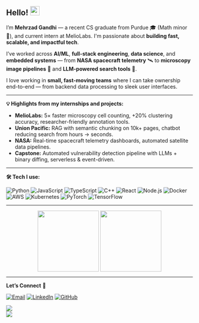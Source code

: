 ## Hello! <img src="https://media.giphy.com/media/hvRJCLFzcasrR4ia7z/giphy.gif" width="25px" height="25px">

I’m **Mehrzad Gandhi** — a recent CS graduate from Purdue 🎓 (Math minor 📐), and current intern at MelioLabs. I'm passionate about **building fast, scalable, and impactful tech**.  

I’ve worked across **AI/ML**, **full-stack engineering**, **data science**, and **embedded systems** — from **NASA spacecraft telemetry** 🛰 to **microscopy image pipelines** 🧫 and **LLM-powered search tools** 🤖.  

I love working in **small, fast-moving teams** where I can take ownership end-to-end — from backend data processing to sleek user interfaces.  

---

**💡 Highlights from my internships and projects:**  
- **MelioLabs:** 5× faster microscopy cell counting, +20% clustering accuracy, researcher-friendly annotation tools.  
- **Union Pacific:** RAG with semantic chunking on 10k+ pages, chatbot reducing search from hours → seconds.  
- **NASA:** Real-time spacecraft telemetry dashboards, automated satellite data pipelines.  
- **Capstone:** Automated vulnerability detection pipeline with LLMs + binary diffing, serverless & event-driven.  

---

**🛠 Tech I use:**  

<p>
  <img alt="Python" src="https://img.shields.io/badge/python-%2314354C.svg?style=for-the-badge&logo=python&logoColor=white"/>
  <img alt="JavaScript" src="https://img.shields.io/badge/javascript-%23323330.svg?style=for-the-badge&logo=javascript&logoColor=%23F7DF1E"/>
  <img alt="TypeScript" src="https://img.shields.io/badge/typescript-%23007ACC.svg?style=for-the-badge&logo=typescript&logoColor=white"/>
  <img alt="C++" src="https://img.shields.io/badge/c++-%2300599C.svg?style=for-the-badge&logo=cplusplus&logoColor=white"/>
  <img alt="React" src="https://img.shields.io/badge/react-%2320232a.svg?style=for-the-badge&logo=react&logoColor=%2361DAFB"/>
  <img alt="Node.js" src="https://img.shields.io/badge/node.js-%2343853D.svg?style=for-the-badge&logo=node.js&logoColor=white"/>
  <img alt="Docker" src="https://img.shields.io/badge/docker-%230db7ed.svg?style=for-the-badge&logo=docker&logoColor=white"/>
  <img alt="AWS" src="https://img.shields.io/badge/AWS-%23FF9900.svg?style=for-the-badge&logo=amazonaws&logoColor=white"/>
  <img alt="Kubernetes" src="https://img.shields.io/badge/kubernetes-%23326ce5.svg?style=for-the-badge&logo=kubernetes&logoColor=white"/>
  <img alt="PyTorch" src="https://img.shields.io/badge/pytorch-%23EE4C2C.svg?style=for-the-badge&logo=pytorch&logoColor=white"/>
  <img alt="TensorFlow" src="https://img.shields.io/badge/tensorflow-%23FF6F00.svg?style=for-the-badge&logo=tensorflow&logoColor=white"/>
</p>

---

<p align="center">
  <img height=165 align="center" src="https://github-readme-stats.vercel.app/api?username=mkg880&show_icons=true&theme=gotham">
  <img height=165 align="center" src="https://github-readme-stats.vercel.app/api/top-langs/?username=mkg880&title_color=2aa889&text_color=99d1ce&icon_color=2bbc8a&bg_color=0c1014&langs_count=8&layout=compact" />
</p>

---

**Let’s Connect** 🤝  
<p>
  <a href="mailto:gandhimehrzad@gmail.com" target="_blank"><img alt="Email" src="https://img.shields.io/badge/email-%230077B5.svg?&style=for-the-badge&logo=gmail&logoColor=white" /></a>
  <a href="https://www.linkedin.com/in/mehrzad-gandhi" target="_blank"><img alt="LinkedIn" src="https://img.shields.io/badge/linkedin-%230077B5.svg?&style=for-the-badge&logo=linkedin&logoColor=white" /></a>
  <a href="https://github.com/mkg880" target="_blank"><img alt="GitHub" src="https://img.shields.io/badge/github-%23121011.svg?&style=for-the-badge&logo=github&logoColor=white" /></a>
</p>

[![](https://komarev.com/ghpvc/?username=mkg880&color=blue&label=Profile%20Views)](https://github.com/mkg880)  
[![](https://img.shields.io/github/followers/mkg880?label=GitHub%20Followers)](https://github.com/mkg880)  
